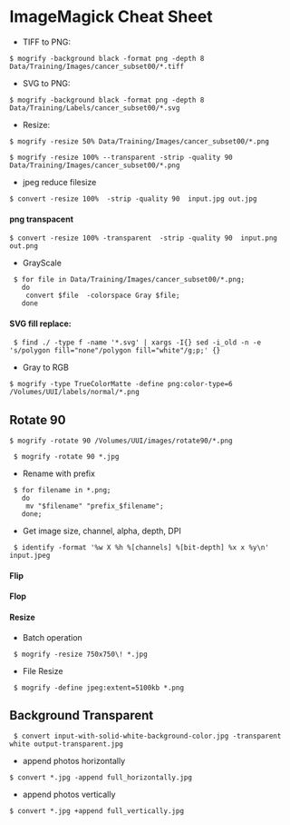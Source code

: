 # ImageMagick Cheat Sheet



- TIFF to PNG:

```shell
$ mogrify -background black -format png -depth 8  Data/Training/Images/cancer_subset00/*.tiff
```

- SVG to PNG:

```shell
$ mogrify -background black -format png -depth 8 Data/Training/Labels/cancer_subset00/*.svg
```

- Resize:

```shell
$ mogrify -resize 50% Data/Training/Images/cancer_subset00/*.png
```

```shell
$ mogrify -resize 100% --transparent -strip -quality 90  Data/Training/Images/cancer_subset00/*.png
```

- jpeg reduce filesize

```shell
$ convert -resize 100%  -strip -quality 90  input.jpg out.jpg
```

#### png transpacent

```shell
$ convert -resize 100% -transparent  -strip -quality 90  input.png out.png
```

- GrayScale

```shell
 $ for file in Data/Training/Images/cancer_subset00/*.png; 
   do 
	convert $file  -colorspace Gray $file;
   done
```

#### SVG fill replace:

```shell
 $ find ./ -type f -name '*.svg' | xargs -I{} sed -i_old -n -e 's/polygon fill="none"/polygon fill="white"/g;p;' {}
```

- Gray to RGB

```shell
$ mogrify -type TrueColorMatte -define png:color-type=6  /Volumes/UUI/labels/normal/*.png

```
## Rotate 90

```shell
$ mogrify -rotate 90 /Volumes/UUI/images/rotate90/*.png
```

```shell
 $ mogrify -rotate 90 *.jpg
```

- Rename with prefix

```shell
 $ for filename in *.png; 
   do 
	mv "$filename" "prefix_$filename"; 
   done;
```

- Get image size, channel, alpha, depth, DPI

```shell
 $ identify -format '%w X %h %[channels] %[bit-depth] %x x %y\n' input.jpeg
```

#### Flip

#### Flop

#### Resize

- Batch operation

```shell
 $ mogrify -resize 750x750\! *.jpg 
```
- File Resize

```shell
 $ mogrify -define jpeg:extent=5100kb *.png
```

## Background Transparent

```shell
 $ convert input-with-solid-white-background-color.jpg -transparent white output-transparent.jpg
```

- append photos horizontally

```shell
$ convert *.jpg -append full_horizontally.jpg
```
- append photos vertically

```shell
$ convert *.jpg +append full_vertically.jpg
```

